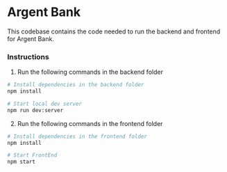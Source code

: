 # Argent Bank

This codebase contains the code needed to run the backend and frontend for Argent Bank.

### Instructions

1. Run the following commands in the backend folder

```bash
# Install dependencies in the backend folder
npm install

# Start local dev server
npm run dev:server

```
2. Run the following commands in the frontend folder

```bash
# Install dependencies in the frontend folder
npm install

# Start FrontEnd
npm start
```
